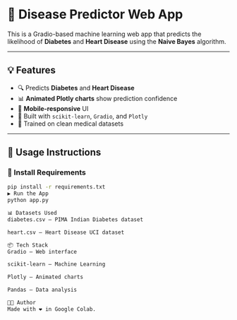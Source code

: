 
# 🧬 Disease Predictor Web App

This is a Gradio-based machine learning web app that predicts the likelihood of **Diabetes** and **Heart Disease** using the **Naive Bayes** algorithm.

---

## 💡 Features

- 🔍 Predicts **Diabetes** and **Heart Disease**
- 📊 **Animated Plotly charts** show prediction confidence
- 📱 **Mobile-responsive** UI
- 🤖 Built with `scikit-learn`, `Gradio`, and `Plotly`
- 🧠 Trained on clean medical datasets

---

## 🚀 Usage Instructions

### 🔧 Install Requirements

```bash
pip install -r requirements.txt
▶️ Run the App
python app.py

📊 Datasets Used
diabetes.csv – PIMA Indian Diabetes dataset

heart.csv – Heart Disease UCI dataset

📦 Tech Stack
Gradio – Web interface

scikit-learn – Machine Learning

Plotly – Animated charts

Pandas – Data analysis

🧑‍💻 Author
Made with ❤️ in Google Colab.
